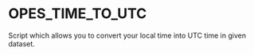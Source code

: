 # OPES_TIME_TO_UTC
Script which allows you to convert your local time into UTC time in given dataset.
